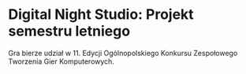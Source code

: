 # Digital Night Studio: Projekt semestru letniego
Gra bierze udział w 11. Edycji Ogólnopolskiego Konkursu Zespołowego Tworzenia Gier Komputerowych.
